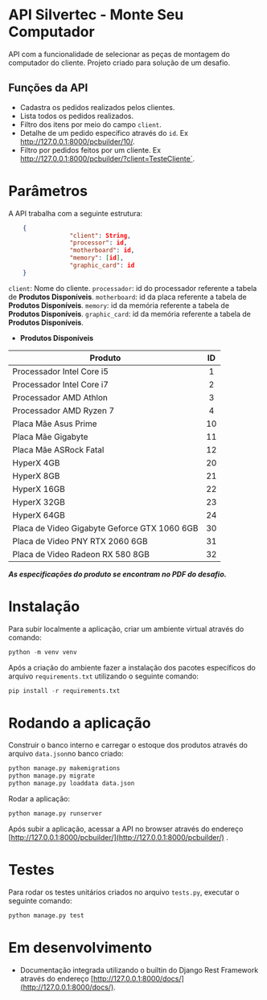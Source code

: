 
# API Silvertec - Monte Seu Computador
API com a funcionalidade de selecionar as peças de montagem do computador do cliente. Projeto criado para solução de um desafio.

## Funções da API
* Cadastra os pedidos realizados pelos clientes.
* Lista todos os pedidos realizados.
* Filtro dos itens por meio do campo `client`.
* Detalhe de um pedido específico através do `id`. Ex http://127.0.0.1:8000/pcbuilder/10/.
* Filtro por pedidos feitos por um cliente. Ex http://127.0.0.1:8000/pcbuilder/?client=TesteCliente`.

# Parâmetros
 A API trabalha com a seguinte estrutura:
```json
	{
                 "client": String,
                 "processor": id,
                 "motherboard": id,
                 "memory": [id],
                 "graphic_card": id
	}
```
 `client`: Nome do cliente.
 `processador`: id do processador referente a tabela de **Produtos Disponíveis**.
`motherboard`: id da placa referente a tabela de **Produtos Disponíveis**.
 `memory`: id da memória referente a tabela de **Produtos Disponíveis**.
 `graphic_card`: id da memória referente a tabela de **Produtos Disponíveis**.

-  **Produtos Disponíveis**

 | Produto  |  ID  |
 | -------- | :--------: |
 |  Processador Intel Core i5 |  1 |
 |  Processador Intel Core i7 |  2 |
 |  Processador AMD Athlon |  3 |
 |  Processador AMD Ryzen 7 |  4 |
 |  Placa Mãe Asus Prime |  10 |
 |  Placa Mãe Gigabyte |  11 |
 |  Placa Mãe ASRock Fatal |  12 |
 |  HyperX 4GB |  20 |
 |  HyperX 8GB |  21 |
 |  HyperX 16GB |  22 |
 |  HyperX 32GB |  23 |
 |  HyperX 64GB |  24 |
 |  Placa de Video Gigabyte Geforce GTX 1060 6GB |  30 |
 |  Placa de Video PNY RTX 2060 6GB | 31 |
 |  Placa de Video Radeon RX 580 8GB | 32 |

_**As especificações do produto se encontram no PDF do desafio.**_

# Instalação
 Para subir localmente a aplicação, criar um ambiente virtual através do comando:
```python
python -m venv venv
``` 
 Após a criação do ambiente fazer a instalação dos pacotes específicos do arquivo `requirements.txt` utilizando o seguinte comando:
```python
pip install -r requirements.txt
```
# Rodando a aplicação
 Construir o banco interno e carregar o estoque dos produtos através do arquivo `data.json`no banco criado:
```python
python manage.py makemigrations
python manage.py migrate
python manage.py loaddata data.json
```
Rodar a aplicação:
```python
python manage.py runserver
```
Após subir a aplicação, acessar a API no browser através do endereço [http://127.0.0.1:8000/pcbuilder/](http://127.0.0.1:8000/pcbuilder/) .

# Testes
Para rodar os testes unitários criados no arquivo `tests.py`, executar o seguinte comando:
```python
python manage.py test
```
# Em desenvolvimento
* Documentação integrada utilizando o builtin do Django Rest Framework através do endereço [http://127.0.0.1:8000/docs/](http://127.0.0.1:8000/docs/).

